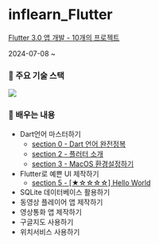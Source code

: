 # inflearn_Flutter

[Flutter 3.0 앱 개발 - 10개의 프로젝트](https://www.inflearn.com/course/%ED%94%8C%EB%9F%AC%ED%84%B0-%ED%94%84%EB%A1%9C%EC%A0%9D%ED%8A%B8#)

2024-07-08 ~ 

### 📌 주요 기술 스택
<div style="display:flex;">
    <img src="https://img.shields.io/badge/Dart-0175C2?style=flat-square&logo=Dart&logoColor=white"/>
</div>

### 📌 배우는 내용
- Dart언어 마스터하기
    - [section 0 - Dart 언어 완전정복](https://github.com/1GYOU1/inflearn_Flutter/tree/main/section_0)
    - [section 2 - 플러터 소개]()
    - [section 3 - MacOS 환경설정하기](https://github.com/1GYOU1/inflearn_Flutter/blob/main/section_3/MacOS%20%ED%99%98%EA%B2%BD%EC%84%A4%EC%A0%95%ED%95%98%EA%B8%B0.md)
- Flutter로 예쁜 UI 제작하기
    - [section 5 - [★☆☆☆☆] Hello World](https://github.com/1GYOU1/inflearn_Flutter/blob/main/section_5/%5B%E2%98%85%E2%98%86%E2%98%86%E2%98%86%E2%98%86%5D%20Hello%20World.md)
- SQLite 데이터베이스 활용하기
- 동영상 플레이어 앱 제작하기
- 영상통화 앱 제작하기
- 구글지도 사용하기
- 위치서비스 사용하기